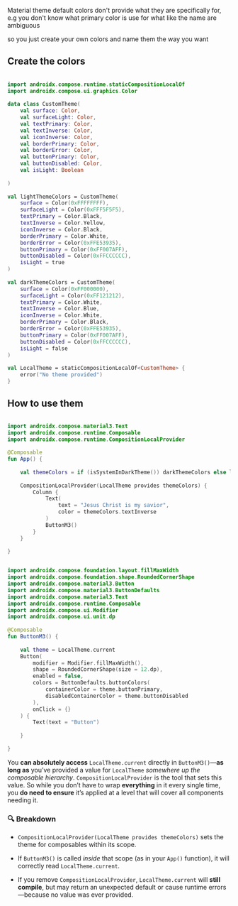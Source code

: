 
Material theme default colors don't provide what they are specifically for, e.g you don't know what primary color is use for what like the name are ambiguous 

so you just create your own colors and name them the way you want


## Create the colors

```kotlin
  
import androidx.compose.runtime.staticCompositionLocalOf  
import androidx.compose.ui.graphics.Color  
  
data class CustomTheme(  
    val surface: Color,  
    val surfaceLight: Color,  
    val textPrimary: Color,  
    val textInverse: Color,  
    val iconInverse: Color,  
    val borderPrimary: Color,  
    val borderError: Color,  
    val buttonPrimary: Color,  
    val buttonDisabled: Color,  
    val isLight: Boolean  
  
)  
  
val lightThemeColors = CustomTheme(  
    surface = Color(0xFFFFFFFF),  
    surfaceLight = Color(0xFFF5F5F5),  
    textPrimary = Color.Black,  
    textInverse = Color.Yellow,  
    iconInverse = Color.Black,  
    borderPrimary = Color.White,  
    borderError = Color(0xFFE53935),  
    buttonPrimary = Color(0xFF007AFF),  
    buttonDisabled = Color(0xFFCCCCCC),  
    isLight = true  
)  
  
val darkThemeColors = CustomTheme(  
    surface = Color(0xFF000000),  
    surfaceLight = Color(0xFF121212),  
    textPrimary = Color.White,  
    textInverse = Color.Blue,  
    iconInverse = Color.White,  
    borderPrimary = Color.Black,  
    borderError = Color(0xFFE53935),  
    buttonPrimary = Color(0xFF007AFF),  
    buttonDisabled = Color(0xFFCCCCCC),  
    isLight = false  
)  
  
val LocalTheme = staticCompositionLocalOf<CustomTheme> {  
    error("No theme provided")  
}

```


## How to use them

```kotlin

import androidx.compose.material3.Text  
import androidx.compose.runtime.Composable  
import androidx.compose.runtime.CompositionLocalProvider  
  
@Composable  
fun App() {  
  
    val themeColors = if (isSystemInDarkTheme()) darkThemeColors else lightThemeColors  
  
    CompositionLocalProvider(LocalTheme provides themeColors) {  
        Column {  
            Text(  
                text = "Jesus Christ is my savior",  
                color = themeColors.textInverse  
            )  
            ButtonM3()  
        }  
    }  
  
}

```


```kotlin

import androidx.compose.foundation.layout.fillMaxWidth  
import androidx.compose.foundation.shape.RoundedCornerShape  
import androidx.compose.material3.Button  
import androidx.compose.material3.ButtonDefaults  
import androidx.compose.material3.Text  
import androidx.compose.runtime.Composable  
import androidx.compose.ui.Modifier  
import androidx.compose.ui.unit.dp  
  
@Composable  
fun ButtonM3() {  
  
    val theme = LocalTheme.current  
    Button(  
        modifier = Modifier.fillMaxWidth(),  
        shape = RoundedCornerShape(size = 12.dp),  
        enabled = false,  
        colors = ButtonDefaults.buttonColors(  
            containerColor = theme.buttonPrimary,  
            disabledContainerColor = theme.buttonDisabled  
        ),  
        onClick = {}  
    ) {  
        Text(text = "Button")  
  
    }  
  
}

```


You **can absolutely access** `LocalTheme.current` directly in `ButtonM3()`—**as long as** you’ve provided a value for `LocalTheme` _somewhere up the composable hierarchy_. `CompositionLocalProvider` is the tool that sets this value. So while you don’t have to wrap **everything** in it every single time, you **do need to ensure** it’s applied at a level that will cover all components needing it.

### 🔍 Breakdown

- `CompositionLocalProvider(LocalTheme provides themeColors)` sets the theme for composables within its scope.
    
- If `ButtonM3()` is called _inside_ that scope (as in your `App()` function), it will correctly read `LocalTheme.current`.
    
- If you remove `CompositionLocalProvider`, `LocalTheme.current` will **still compile**, but may return an unexpected default or cause runtime errors—because no value was ever provided.